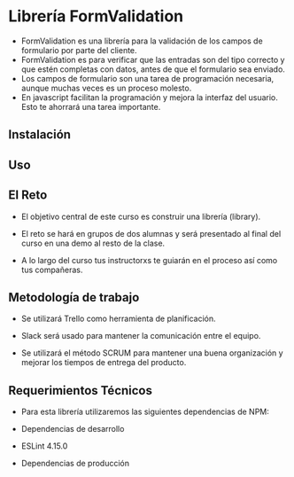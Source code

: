 # Librería FormValidation 

* FormValidation es una librería para la validación de los campos de formulario por parte del cliente. 
* FormValidation es para verificar que las entradas son del tipo correcto y que estén completas con datos, antes de que 
  el formulario sea enviado.
* Los campos de formulario son una tarea de programación necesaria, aunque muchas veces es un proceso molesto. 
* En javascript facilitan la programación y mejora la interfaz del usuario. Esto te ahorrará una tarea importante.

## Instalación

## Uso

## El Reto

* El objetivo central de este curso es construir una librería (library).

* El reto se hará en grupos de dos alumnas y será presentado al final del curso en una demo al resto de la clase. 
* A lo largo del curso tus instructorxs te guiarán en el proceso así como tus compañeras.

## Metodología de trabajo

* Se utilizará Trello como herramienta de planificación.

* Slack será usado para mantener la comunicación entre el equipo.

* Se utilizará el método SCRUM para mantener una buena organización y mejorar los tiempos de entrega del producto.

## Requerimientos Técnicos

* Para esta librería utilizaremos las siguientes dependencias de NPM:

* Dependencias de desarrollo
* ESLint 4.15.0
* Dependencias de producción



